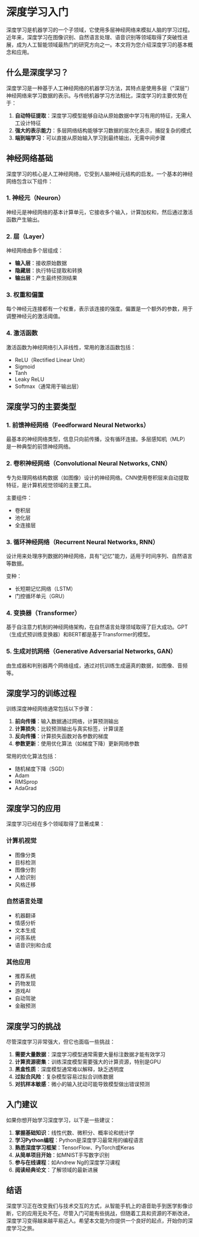 # 深度学习入门

深度学习是机器学习的一个子领域，它使用多层神经网络来模拟人脑的学习过程。近年来，深度学习在图像识别、自然语言处理、语音识别等领域取得了突破性进展，成为人工智能领域最热门的研究方向之一。本文将为您介绍深度学习的基本概念和应用。

## 什么是深度学习？

深度学习是一种基于人工神经网络的机器学习方法，其特点是使用多层（"深层"）神经网络来学习数据的表示。与传统机器学习方法相比，深度学习的主要优势在于：

1. **自动特征提取**：深度学习模型能够自动从原始数据中学习有用的特征，无需人工设计特征
2. **强大的表示能力**：多层网络结构能够学习数据的层次化表示，捕捉复杂的模式
3. **端到端学习**：可以直接从原始输入学习到最终输出，无需中间步骤

## 神经网络基础

深度学习的核心是人工神经网络，它受到人脑神经元结构的启发。一个基本的神经网络包含以下组件：

### 1. 神经元（Neuron）

神经元是神经网络的基本计算单元，它接收多个输入，计算加权和，然后通过激活函数产生输出。

### 2. 层（Layer）

神经网络由多个层组成：
- **输入层**：接收原始数据
- **隐藏层**：执行特征提取和转换
- **输出层**：产生最终预测结果

### 3. 权重和偏置

每个神经元连接都有一个权重，表示该连接的强度。偏置是一个额外的参数，用于调整神经元的激活阈值。

### 4. 激活函数

激活函数为神经网络引入非线性，常用的激活函数包括：
- ReLU（Rectified Linear Unit）
- Sigmoid
- Tanh
- Leaky ReLU
- Softmax（通常用于输出层）

## 深度学习的主要类型

### 1. 前馈神经网络（Feedforward Neural Networks）

最基本的神经网络类型，信息只向前传播，没有循环连接。多层感知机（MLP）是一种典型的前馈神经网络。

### 2. 卷积神经网络（Convolutional Neural Networks, CNN）

专为处理网格结构数据（如图像）设计的神经网络。CNN使用卷积层来自动提取特征，是计算机视觉领域的主要工具。

主要组件：
- 卷积层
- 池化层
- 全连接层

### 3. 循环神经网络（Recurrent Neural Networks, RNN）

设计用来处理序列数据的神经网络，具有"记忆"能力，适用于时间序列、自然语言等数据。

变种：
- 长短期记忆网络（LSTM）
- 门控循环单元（GRU）

### 4. 变换器（Transformer）

基于自注意力机制的神经网络架构，在自然语言处理领域取得了巨大成功。GPT（生成式预训练变换器）和BERT都是基于Transformer的模型。

### 5. 生成对抗网络（Generative Adversarial Networks, GAN）

由生成器和判别器两个网络组成，通过对抗训练生成逼真的数据，如图像、音频等。

## 深度学习的训练过程

训练深度神经网络通常包括以下步骤：

1. **前向传播**：输入数据通过网络，计算预测输出
2. **计算损失**：比较预测输出与真实标签，计算误差
3. **反向传播**：计算损失函数对各参数的梯度
4. **参数更新**：使用优化算法（如梯度下降）更新网络参数

常用的优化算法包括：
- 随机梯度下降（SGD）
- Adam
- RMSprop
- AdaGrad

## 深度学习的应用

深度学习已经在多个领域取得了显著成果：

### 计算机视觉
- 图像分类
- 目标检测
- 图像分割
- 人脸识别
- 风格迁移

### 自然语言处理
- 机器翻译
- 情感分析
- 文本生成
- 问答系统
- 语音识别和合成

### 其他应用
- 推荐系统
- 药物发现
- 游戏AI
- 自动驾驶
- 金融预测

## 深度学习的挑战

尽管深度学习非常强大，但它也面临一些挑战：

1. **需要大量数据**：深度学习模型通常需要大量标注数据才能有效学习
2. **计算资源密集**：训练深度模型需要强大的计算资源，特别是GPU
3. **黑盒性质**：深度模型通常难以解释，缺乏透明度
4. **过拟合风险**：复杂模型容易过拟合训练数据
5. **对抗样本敏感**：微小的输入扰动可能导致模型做出错误预测

## 入门建议

如果你想开始学习深度学习，以下是一些建议：

1. **掌握基础知识**：线性代数、微积分、概率论和统计学
2. **学习Python编程**：Python是深度学习最常用的编程语言
3. **熟悉深度学习框架**：TensorFlow、PyTorch或Keras
4. **从简单项目开始**：如MNIST手写数字识别
5. **参与在线课程**：如Andrew Ng的深度学习课程
6. **阅读经典论文**：了解领域的最新进展

## 结语

深度学习正在改变我们与技术交互的方式，从智能手机上的语音助手到医学影像诊断，它的应用无处不在。尽管入门可能有些挑战，但随着工具和资源的不断改进，深度学习变得越来越平易近人。希望本文能为你提供一个良好的起点，开始你的深度学习之旅。
